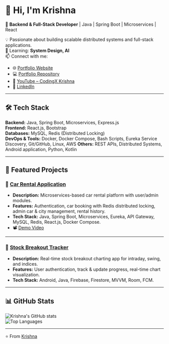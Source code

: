 # 👋 Hi, I'm Krishna  

🚀 **Backend & Full-Stack Developer** | Java | Spring Boot | Microservices | React  

💡 Passionate about building scalable distributed systems and full-stack applications.  
🌱 Learning: **System Design, AI**  
📫 Connect with me:  
- 🌐 [Portfolio Website](https://my-portfolio-sigma-eight-46.vercel.app/)  
- 💻 [Portfolio Repository](https://github.com/krishna9325/my-portfolio)  
- 🎥 [YouTube – CodingX Krishna](https://www.youtube.com/@codingX_krishna)  
- 🔗 [LinkedIn](https://www.linkedin.com/in/krishnachikhale/) 


---

## 🛠️ Tech Stack  

**Backend:** Java, Spring Boot, Microservices, Express.js  
**Frontend:** React.js, Bootstrap  
**Databases:** MySQL, Redis (Distributed Locking)  
**DevOps & Tools:** Docker, Docker Compose, Bash Scripts, Eureka Service Discovery, Git/GitHub, Linux, AWS 
**Others:** REST APIs, Distributed Systems, Android application, Python, Kotlin

---

## 🚀 Featured Projects  

### 🔹 [Car Rental Application](https://github.com/krishna9325/Car-Rental/tree/docker-branch)  
- **Description:** Microservices-based car rental platform with user/admin modules.  
- **Features:** Authentication, car booking with Redis distributed locking, admin car & city management, rental history.  
- **Tech Stack:** Java, Spring Boot, Microservices, Eureka, API Gateway, MySQL, Redis, React.js, Docker Compose.  
- 📽️ [Demo Video](https://youtu.be/WWpqY9cMH_U)  

---

### 🔹 [Stock Breakout Tracker](https://github.com/your-repo)  
- **Description:** Real-time stock breakout charting app for intraday, swing, and indices.  
- **Features:** User authentication, track & update progress, real-time chart visualization.  
- **Tech Stack:** Android, Java, Firebase, Firestore, MVVM, Room, FCM.  

---


## 📊 GitHub Stats  

![Krishna's GitHub stats](https://github-readme-stats.vercel.app/api?username=krishna9325&show_icons=true&theme=tokyonight)  
![Top Languages](https://github-readme-stats.vercel.app/api/top-langs/?username=krishna9325&layout=compact&theme=tokyonight)  

---

⭐️ From [Krishna](https://github.com/krishna9325)  
